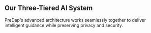 ## Our Three-Tiered AI System
PreDap's advanced architecture works seamlessly together to deliver intelligent guidance while preserving privacy and security.
